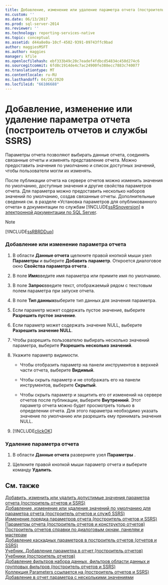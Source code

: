 ```yaml
---
title: Добавление, изменение или удаление параметра отчета (построитель отчетов и службы SSRS) | Документы Майкрософт
ms.custom: ''
ms.date: 06/13/2017
ms.prod: sql-server-2014
ms.reviewer: ''
ms.technology: reporting-services-native
ms.topic: conceptual
ms.assetid: d44a8e0a-10cf-4502-9391-09743ffc9bad
author: maggiesMSFT
ms.author: maggies
manager: kfile
ms.openlocfilehash: ebf333b49c20c7eadef4fdbcd54834c450d274c6
ms.sourcegitcommit: 6fd8c1914de4c7ac24900fe388ecc7883c740077
ms.translationtype: MT
ms.contentlocale: ru-RU
ms.lasthandoff: 04/26/2020
ms.locfileid: "66106688"
---
```

# <a name="add-change-or-delete-a-report-parameter-report-builder-and-ssrs"></a>Добавление, изменение или удаление параметра отчета (построитель отчетов и службы SSRS)
  Параметры отчета позволяют выбирать данные отчета, соединять связанные отчеты и изменять представление отчета. Можно предоставить значения по умолчанию и список доступных значений, чтобы пользователи могли их изменять.  
  
 После публикации отчета на сервере отчетов можно изменить значения по умолчанию, доступные значения и другие свойства параметров отчета. Для параметра можно предоставить несколько наборов значений по умолчанию, создав связанные отчеты. Дополнительные сведения см. в разделе «Установка параметров для опубликованного отчета» в документации по службам [!INCLUDE[ssRSnoversion](../../includes/ssrsnoversion-md.md)] в [электронной документации по SQL Server](https://go.microsoft.com/fwlink/?linkid=120955).  
  
> [!NOTE]  
>  [!INCLUDE[ssRBRDDup](../../includes/ssrbrddup-md.md)]  
  
### <a name="to-add-or-edit-a-report-parameter"></a>Добавление или изменение параметра отчета  
  
1.  В области **Данные отчета** щелкните правой кнопкой мыши узел **Параметры** и выберите **Добавить параметр**. Откроется диалоговое окно **Свойства параметра отчета** .  
  
2.  В поле **Имя**введите имя параметра или примите имя по умолчанию.  
  
3.  В поле **Запрос**введите текст, отображаемый рядом с текстовым полем параметра при запуске отчета.  
  
4.  В поле **Тип данных**выберите тип данных для значения параметра.  
  
5.  Если параметр может содержать пустое значение, выберите **Разрешить пустое значение**.  
  
6.  Если параметр может содержать значение NULL, выберите **Разрешить значение NULL**.  
  
7.  Чтобы разрешить пользователю выбирать несколько значений параметра, выберите **Разрешить несколько значений**.  
  
8.  Укажите параметр видимости.  
  
    -   Чтобы отобразить параметр на панели инструментов в верхней части отчета, выберите **Видимый**.  
  
    -   Чтобы скрыть параметр и не отображать его на панели инструментов, выберите **Скрытый**.  
  
    -   Чтобы скрыть параметр и защитить его от изменений на сервере отчетов после публикации, выберите **Внутренний**. Этот параметр отчета можно будет просмотреть только в определении отчета. Для этого параметра необходимо указать значение по умолчанию или разрешить ему принимать значения NULL.  
  
9. [!INCLUDE[clickOK](../../includes/clickok-md.md)]  
  
### <a name="to-delete-a-report-parameter"></a>Удаление параметра отчета  
  
1.  В области **Данные отчета** разверните узел **Параметры** .  
  
2.  Щелкните правой кнопкой мыши параметр отчета и выберите команду **Удалить**.  
  
## <a name="see-also"></a>См. также  
 [Добавить, изменить или удалить допустимые значения параметра отчета &#40;построитель отчетов и SSRS&#41;](add-change-or-delete-available-values-for-a-report-parameter.md)   
 [Добавление, изменение или удаление значений по умолчанию для параметра отчета &#40;построитель отчетов и служб SSRS&#41;](add-change-or-delete-default-values-for-a-report-parameter.md)   
 [Изменение порядка параметров отчета &#40;построитель отчетов и SSRS&#41;](change-the-order-of-a-report-parameter-report-builder-and-ssrs.md)   
 [Параметры отчета &#40;построитель отчетов и конструктор отчетов&#41;](report-parameters-report-builder-and-report-designer.md)   
 [Построитель отчетов справки по диалоговым окнам, панелям и мастерам](../report-builder-help-for-dialog-boxes-panes-and-wizards.md)   
 [Добавление каскадных параметров в построитель отчетов &#40;отчетов и SSRS&#41;](add-cascading-parameters-to-a-report-report-builder-and-ssrs.md)   
 [Учебник. Добавление параметра в отчет &#40;построитель отчетов&#41;](../tutorial-add-a-parameter-to-your-report-report-builder.md)   
 [Учебники &#40;построитель отчетов&#41;](../report-builder-tutorials.md)   
 [Добавление фильтров набора данных, фильтров области данных и групповых фильтров &#40;построитель отчетов и SSRS&#41;](add-dataset-filters-data-region-filters-and-group-filters.md)   
 [Коллекция Parameters ссылается на &#40;построитель отчетов и SSRS&#41;](built-in-collections-parameters-collection-references-report-builder.md)   
 [Добавление в отчет параметра с несколькими значениями](add-a-multi-value-parameter-to-a-report.md)  
  
  
